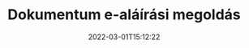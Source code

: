 ---
############################# Static ############################
layout: "product"
date: 2022-03-01T15:12:22
draft: false
#operation: 
#signaturetype: 
#fileformat: 
#productName: Java
lang: hu
#productCode: java
#otherformats: 
#breadcrumb: Put  signature on  for Java
product: "Signature"
product_tag: "signature"

############################# Head ############################
head_title: ".NET, Java, felhő API-k és online dokumentum-aláíró alkalmazások"
head_description: "Szerezzen minden az egyben dokumentum-aláírási megoldást .NET, Java és felhőalapú alkalmazásokhoz. A gyakori dokumentumformátumok online aláírása egyszerű fogd és vidd funkcióval"

############################# Header ############################
title: "Dokumentum e-aláírási megoldás"
description: "A programozóknak és végfelhasználóknak szánt rugalmas API-jaink és alkalmazásalapú megoldásaink segítségével bármilyen platformon aláírhat digitális dokumentumokat és képeket."

############################# APIs ###############################
apis:
  enable: true

  api:
    # api loop
    - title: "GroupDocs.Signature High Code API-k tartalmazzák"
      link: "/signature/"
      label: "Az összes High Code API megtekintése"
      api_product:
        # api_product loop
        - link: "/signature/net/"
          img_alt: "GroupDocs.Signature for .NET"
          image: "https://www.groupdocs.cloud/templates/groupdocs/images/product-logos/groupdocs-signature-net.png"
          product: "GroupDocs.Signature for"
          platform: ".NET"
          content: "Natív .NET API a legnépszerűbb digitális aláírástípusok hozzáadásához, kereséséhez és ellenőrzéséhez a Microsoft Office-hoz, PDF-hez, képekhez és különféle egyéb formátumokhoz .NET-alkalmazásokban."

        # api_product loop
        - link: "/signature/java/"
          img_alt: "GroupDocs.Signature for Java"
          image: "https://www.groupdocs.cloud/templates/groupdocs/images/product-logos/groupdocs-signature-java.png"
          product: "GroupDocs.Signature for"
          platform: "Java"
          content: "Engedélyezze a Java-alkalmazásokat eAláírási képességekkel a dokumentumok és képek széles skálájának digitális aláírására bármilyen operációs rendszeren, amelyre telepítve van a JDK."

    # api loop
    - title: "GroupDocs.Signature alacsony kódú API-k közé tartozik"
      link: "https://products.groupdocs.cloud/signature"
      label: "Az összes alacsony kódú API megtekintése"
      api_product:
        # api_product loop
        - link: "https://products.groupdocs.cloud/signature/curl"
          img_alt: "GroupDocs.Signature Cloud for cURL"
          image: "https://www.groupdocs.cloud/templates/groupdocscloud/images/sdk/272x272/groupdocs_signature-for-curl.png"
          product: "GroupDocs.Signature"
          platform: "Cloud for cURL"
          content: "A cURL RESTful document signature API-val együttműködve különböző aláírástípusokat adhat hozzá és kezelhet minden népszerű dokumentumformátumban, beleértve a PDF, Word, Excel és képeket."

        # api_product loop
        - link: "https://products.groupdocs.cloud/signature/net"
          img_alt: "GroupDocs.Signature Cloud SDK for .NET"
          image: "https://www.groupdocs.cloud/templates/groupdocscloud/images/sdk/272x272/groupdocs_signature-for-net.png"
          product: "GroupDocs.Signature"
          platform: "Cloud SDK for .NET"
          content: "Az e-aláírás RESTful API egyszerűen használható a .NET SDK-val a digitális aláírás kezeléséhez számos dokumentumformátumban a .NET-alkalmazásokon belül."

        # api_product loop
        - link: "https://products.groupdocs.cloud/signature/java"
          img_alt: "GroupDocs.Signature Cloud SDK for Java"
          image: "https://www.groupdocs.cloud/templates/groupdocscloud/images/sdk/272x272/groupdocs_signature-for-java.png"
          product: "GroupDocs.Signature"
          platform: "Cloud SDK for Java"
          content: "Valósítson meg fejlett dokumentum-aláírási funkciókat java-alkalmazásaiban a kifejezetten Java-hoz készült dokumentum-aláíró SDK-val."

    # api loop
    - title: "GroupDocs.Signature No Code Apps Include"
      link: "https://products.groupdocs.app/signature"
      label: "Az összes kód nélküli alkalmazás megtekintése"
      api_product:
        # api_product loop
        - link: "https://products.groupdocs.app/signature/total"
          img_alt: "GroupDocs.Signature Total"
          image: "https://www.aspose.cloud/templates/asposeapp/images/products/logo/aspose_signature-app.png"
          product: "GroupDocs.Signature"
          platform: "Total"
          content: "Írjon alá Microsoft Word, Excel, PowerPoint, Visio és PDF fájlokat szöveggel, képpel, vonalkóddal vagy QR-kóddal."

        # api_product loop
        - link: "https://products.groupdocs.app/signature/docx"
          img_alt: "GroupDocs.Signature DOCX"
          image: "https://www.aspose.cloud/templates/groupdocsapp/images/products/logo/groupdocs_words-app.png"
          product: "GroupDocs.Signature"
          platform: "DOCX"
          content: "Ingyenesen írjon alá Word dokumentumokat online, közvetlenül a böngészőből."

        # api_product loop
        - link: "https://products.groupdocs.app/signature/pdf"
          img_alt: "GroupDocs.Signature PDF"
          image: "https://www.aspose.cloud/templates/groupdocsapp/images/products/logo/groupdocs_pdf-app.png"
          product: "GroupDocs.Signature"
          platform: "PDF"
          content: "e-Sign PDF fájlokat szöveg, kép vagy vonalkód használatával bármely webböngészőből."

############################# Back to top ###############################
back_to_top:
  enable: true
---